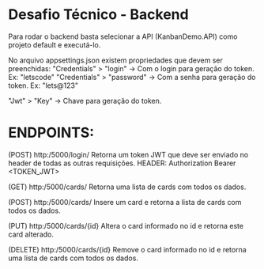 # Desafio Técnico - Backend

Para rodar o backend basta selecionar a API (KanbanDemo.API) como projeto default e executá-lo.

No arquivo appsettings.json existem propriedades que devem ser preenchidas:
"Credentials" > "login" -> Com o login para geração do token. Ex: "letscode"
"Credentials" > "password" -> Com a senha para geração do token. Ex: "lets@123"

"Jwt" > "Key" -> Chave para geração do token.


# ENDPOINTS:

(POST)      http:/5000/login/
Retorna um token JWT que deve ser enviado no header de todas as outras requisições. HEADER: Authorization Bearer <TOKEN_JWT> 

(GET)       http:/5000/cards/
Retorna uma lista de cards com todos os dados.

(POST)      http:/5000/cards/
Insere um card e retorna a lista de cards com todos os dados. 

(PUT)       http:/5000/cards/{id}
Altera o card informado no id e retorna este card alterado.

(DELETE)    http:/5000/cards/{id}
Remove o card informado no id e retorna uma lista de cards com todos os dados.
